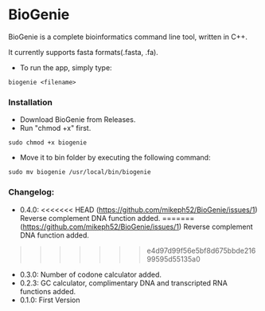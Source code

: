 # BioGenie
BioGenie is a complete bioinformatics command line tool, written in C++.

It currently supports fasta formats(.fasta, .fa).
- To run the app, simply type:
```
biogenie <filename>
```

### Installation
- Download BioGenie from Releases.
- Run "chmod +x" first.
```
sudo chmod +x biogenie
``` 
- Move it to bin folder by executing the following command:
```
sudo mv biogenie /usr/local/bin/biogenie
```

### Changelog:
- 0.4.0:
<<<<<<< HEAD
(https://github.com/mikeph52/BioGenie/issues/1)   Reverse complement DNA function added.
=======
(https://github.com/mikeph52/BioGenie/issues/1) Reverse complement DNA function added.
>>>>>>> e4d97d99f56e5bf8d675bbde21699595d55135a0
- 0.3.0:
Number of codone calculator added.
- 0.2.3:
GC calculator, complimentary DNA and transcripted RNA functions added.
- 0.1.0:
First Version
